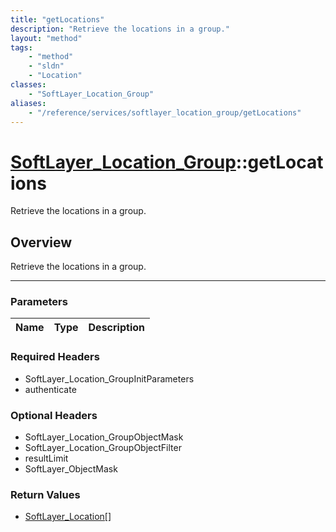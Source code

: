 ```yaml
---
title: "getLocations"
description: "Retrieve the locations in a group."
layout: "method"
tags:
    - "method"
    - "sldn"
    - "Location"
classes:
    - "SoftLayer_Location_Group"
aliases:
    - "/reference/services/softlayer_location_group/getLocations"
---
```

# [SoftLayer_Location_Group](/reference/services/SoftLayer_Location_Group)::getLocations

Retrieve the locations in a group.


## Overview 
Retrieve the locations in a group.

-----

### Parameters 
|Name | Type | Description |
| --- | --- | --- |


### Required Headers
* SoftLayer_Location_GroupInitParameters
* authenticate


### Optional Headers
* SoftLayer_Location_GroupObjectMask
* SoftLayer_Location_GroupObjectFilter
* resultLimit
* SoftLayer_ObjectMask

### Return Values
* <a href='/reference/datatypes/SoftLayer_Location'>SoftLayer_Location[] </a>




